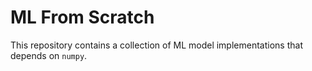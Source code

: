 # ML From Scratch

This repository contains a collection of ML model implementations that depends on `numpy`. 
